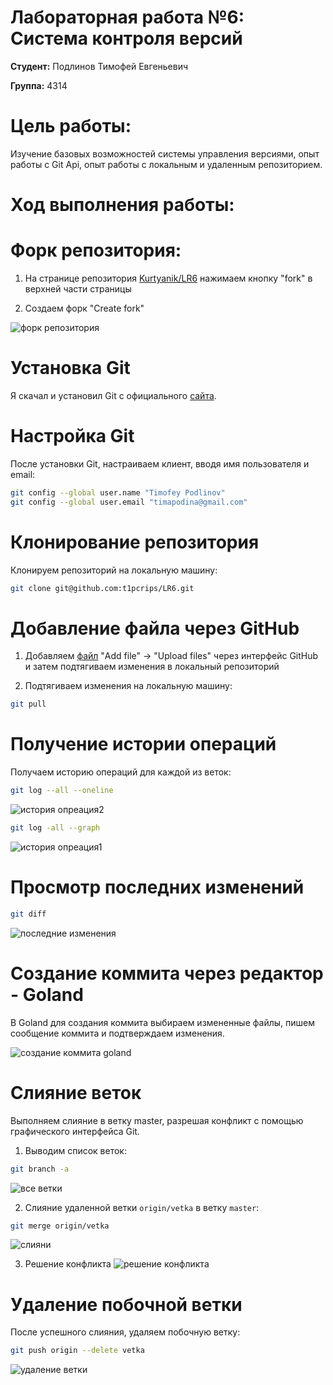 # Лабораторная работа №6: Система контроля версий

**Студент:** Подлинов Тимофей Евгеньевич

**Группа:** 4314

# Цель работы:
Изучение базовых возможностей системы управления версиями, опыт работы с Git Api, опыт работы с 
локальным и удаленным репозиторием.

# Ход выполнения работы:

# Форк репозитория:
1. На странице репозитория [Kurtyanik/LR6](https://github.com/Kurtyanik/LR6) нажимаем кнопку "fork" в верхней части страницы

2. Создаем форк "Create fork"

![форк репозитория](assets/create_fork.png)

# Установка Git
Я скачал и установил Git с официального [сайта](git-scm.com).

# Настройка Git
После установки Git, настраиваем клиент, вводя имя пользователя и email:

```bash
git config --global user.name "Timofey Podlinov"
git config --global user.email "timapodina@gmail.com"
```

# Клонирование репозитория
Клонируем репозиторий на локальную машину:
```bash
git clone git@github.com:t1pcrips/LR6.git
```
# Добавление файла через GitHub
1. Добавляем [файл](assets/create_fork.png) "Add file" -> "Upload files" через интерфейс GitHub и затем подтягиваем изменения в локальный репозиторий

2. Подтягиваем изменения на локальную машину:
```bash
git pull
```

# Получение истории операций
Получаем историю операций для каждой из веток:

```bash
git log --all --oneline
```
![история опреация2](assets/check_log2.png)

```bash
git log -all --graph
```
![история опреация1](assets/check_log.png)

# Просмотр последних изменений
```bash
git diff
```
![поcледние изменения](assets/check_diff.png)

# Создание коммита через редактор - Goland
В Goland для создания коммита выбираем измененные файлы, пишем сообщение коммита и подтверждаем изменения.

![создание коммита goland](assets/goland.png)

# Слияние веток
Выполняем слияние в ветку master, разрешая конфликт с помощью графического интерфейса Git.
1. Выводим список веток:
```bash
git branch -a
```
![все ветки](assets/vetki.png)

2. Слияние удаленной ветки `origin/vetka` в ветку `master`:
```bash
git merge origin/vetka
```
![cлияни](assets/konflikt.png)

3. Решение конфликта 
![решение конфликта](assets/result_konflikt.png)

# Удаление побочной ветки
После успешного слияния, удаляем побочную ветку:
```bash
git push origin --delete vetka
```

![удаление ветки](assets/delete_vetka.png)